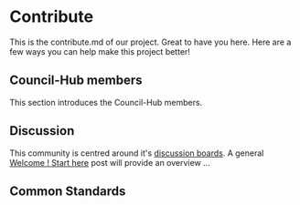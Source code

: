 # Contribute

This is the contribute.md of our project. Great to have you here. Here are a few ways you can help make this project better!

## Council-Hub members

This section introduces the Council-Hub members.

## Discussion

This community is centred around it's [discussion boards](https://github.com/Council-of-DAOs/Council-Hub/discussions). A general [Welcome ! Start here](https://github.com/Council-of-DAOs/Council-Hub/discussions/4) post will provide an overview ...

## Common Standards



